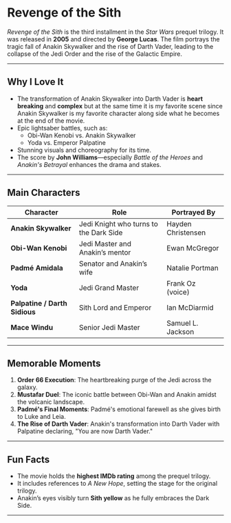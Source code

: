 # Revenge of the Sith

*Revenge of the Sith* is the third installment in the *Star Wars* prequel trilogy. It was released in **2005** and directed by **George Lucas**. The film portrays the tragic fall of Anakin Skywalker and the rise of Darth Vader, leading to the collapse of the Jedi Order and the rise of the Galactic Empire.

---

## Why I Love It
- The transformation of Anakin Skywalker into Darth Vader is **heart breaking** and **complex** but at the same time it is my favorite scene since Anakin Skywalker is my favorite character along side what he becomes at the end of the movie.
- Epic lightsaber battles, such as:
  - Obi-Wan Kenobi vs. Anakin Skywalker
  - Yoda vs. Emperor Palpatine
- Stunning visuals and choreography for its time.
- The score by **John Williams**—especially *Battle of the Heroes* and *Anakin's Betrayal* enhances the drama and stakes.

---

## Main Characters

| **Character**         | **Role**                          | **Portrayed By**       |
|------------------------|------------------------------------|------------------------|
| **Anakin Skywalker**   | Jedi Knight who turns to the Dark Side | Hayden Christensen     |
| **Obi-Wan Kenobi**     | Jedi Master and Anakin’s mentor  | Ewan McGregor          |
| **Padmé Amidala**      | Senator and Anakin’s wife        | Natalie Portman        |
| **Yoda**               | Jedi Grand Master                | Frank Oz (voice)       |
| **Palpatine / Darth Sidious** | Sith Lord and Emperor     | Ian McDiarmid          |
| **Mace Windu**         | Senior Jedi Master               | Samuel L. Jackson      |

---

## Memorable Moments
1. **Order 66 Execution**: The heartbreaking purge of the Jedi across the galaxy.
2. **Mustafar Duel**: The iconic battle between Obi-Wan and Anakin amidst the volcanic landscape.
3. **Padmé's Final Moments**: Padmé's emotional farewell as she gives birth to Luke and Leia.
4. **The Rise of Darth Vader**: Anakin's transformation into Darth Vader with Palpatine declaring, "You are now Darth Vader."

---


## Fun Facts
- The movie holds the **highest IMDb rating** among the prequel trilogy.
- It includes references to *A New Hope*, setting the stage for the original trilogy.
- Anakin’s eyes visibly turn **Sith yellow** as he fully embraces the Dark Side.

---

